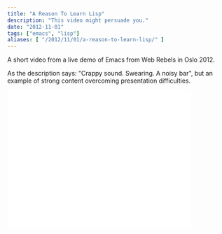 ```yaml
---
title: "A Reason To Learn Lisp"
description: "This video might persuade you."
date: "2012-11-01"
tags: ["emacs", "lisp"]
aliases: [ "/2012/11/01/a-reason-to-learn-lisp/" ]
---
```


A short video from a live demo of Emacs from Web Rebels in Oslo 2012.

As the description says: "Crappy sound. Swearing. A noisy bar", but an example
of strong content overcoming presentation difficulties.

<iframe width="420" height="315" src="//www.youtube.com/embed/p3Te_a-AGqM" frameborder="0" allowfullscreen></iframe>


